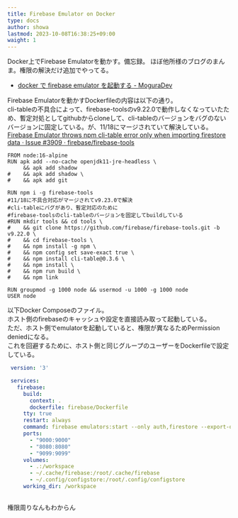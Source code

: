 ```yaml
---
title: Firebase Emulator on Docker
type: docs
author: showa
lastmod: 2023-10-08T16:38:25+09:00
waight: 1
---
```


Docker上でFirebase Emulatorを動かす。備忘録。
ほぼ他所様のブログのまんま。権限の解決だけ追加でやってる。

- [docker で firebase emulator を起動する - MoguraDev](https://mogura.dev/articles/docker-firebase-emulator/)

Firebase Emulatorを動かすDockerfileの内容は以下の通り。  
cli-tableの不具合によって、firebase-toolsのv9.22.0で動作しなくなっていたため、暫定対処としてgithubからcloneして、cli-tableのバージョンをバグのないバージョンに固定している。が、11/18にマージされていて解決している。  
[Firebase Emulator throws npm cli-table error only when importing firestore data · Issue #3909 · firebase/firebase-tools](https://github.com/firebase/firebase-tools/issues/3909)

```docker:Dockerfile
FROM node:16-alpine
RUN apk add --no-cache openjdk11-jre-headless \
     && apk add shadow
#    && apk add shadow \
#    && apk add git

RUN npm i -g firebase-tools
#11/18に不具合対応がマージされてv9.23.0で解決
#cli-tableにバグがあり、暫定対応のために
#firebase-toolsのcli-tableのバージョンを固定してbuildしている
#RUN mkdir tools && cd tools \
#    && git clone https://github.com/firebase/firebase-tools.git -b v9.22.0 \
#    && cd firebase-tools \
#    && npm install -g npm \
#    && npm config set save-exact true \
#    && npm install cli-table@0.3.6 \
#    && npm install \
#    && npm run build \
#    && npm link

RUN groupmod -g 1000 node && usermod -u 1000 -g 1000 node
USER node
```

以下Docker Composeのファイル。  
ホスト側のfirebaseのキャッシュや設定を直接読み取って起動している。  
ただ、ホスト側でemulatorを起動していると、権限が異なるためPermission deniedになる。  
これを回避するために、ホスト側と同じグループのユーザーをDockerfileで設定している。  

```yaml:docker-compose.yaml
 version: '3'

 services:
   firebase:
     build:
       context: .
       dockerfile: firebase/Dockerfile
     tty: true
     restart: always
     command: firebase emulators:start --only auth,firestore --export-on-exit ./firebase/.firebase --import ./firebase/.firebase
     ports:
       - "9000:9000"
       - "8080:8080"
       - "9099:9099"
     volumes:
       - .:/workspace
       - ~/.cache/firebase:/root/.cache/firebase
       - ~/.config/configstore:/root/.config/configstore
     working_dir: /workspace
 
```

権限周りなんもわからん

